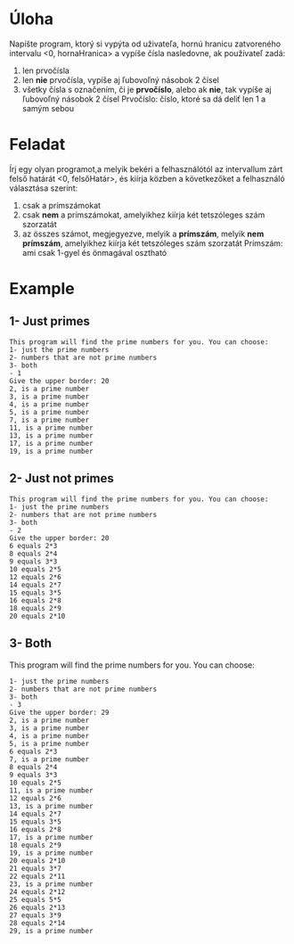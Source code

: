 # Úloha
Napíšte program, ktorý si vypýta od uživateľa, hornú hranicu zatvoreného intervalu <0, hornaHranica> a vypíše čísla nasledovne, ak používateľ zadá:
1. len prvočísla
2. len **nie** prvočísla, vypíše aj ľubovoľný násobok 2 čísel
3. všetky čísla s označením, či je **prvočíslo**, alebo ak **nie**, tak vypíše aj ľubovoľný násobok 2 čísel
Prvočíslo: číslo, ktoré sa dá deliť len 1 a samým sebou

# Feladat
Írj egy olyan programot,a melyik bekéri a felhasználótól az intervallum zárt felső határát <0, felsőHatár>, és kiírja közben a következőket a felhasználó választása szerint:
1. csak a prímszámokat
2. csak **nem** a prímszámokat, amelyikhez kiírja két tetszóleges szám szorzatát
3. az összes számot, megjegyezve, melyik a **prímszám**, melyik **nem prímszám**, amelyikhez kiírja két tetszóleges szám szorzatát
Prímszám: ami csak 1-gyel és önmagával osztható
# Example
## 1- Just primes
```
This program will find the prime numbers for you. You can choose:
1- just the prime numbers
2- numbers that are not prime numbers
3- both
- 1
Give the upper border: 20
2, is a prime number
3, is a prime number
4, is a prime number
5, is a prime number
7, is a prime number
11, is a prime number
13, is a prime number
17, is a prime number
19, is a prime number
```

## 2- Just not primes
```
This program will find the prime numbers for you. You can choose:
1- just the prime numbers
2- numbers that are not prime numbers
3- both
- 2
Give the upper border: 20
6 equals 2*3
8 equals 2*4
9 equals 3*3
10 equals 2*5
12 equals 2*6
14 equals 2*7
15 equals 3*5
16 equals 2*8
18 equals 2*9
20 equals 2*10
```
## 3- Both
This program will find the prime numbers for you. You can choose:
```
1- just the prime numbers
2- numbers that are not prime numbers
3- both
- 3
Give the upper border: 29
2, is a prime number
3, is a prime number
4, is a prime number
5, is a prime number
6 equals 2*3
7, is a prime number
8 equals 2*4
9 equals 3*3
10 equals 2*5
11, is a prime number
12 equals 2*6
13, is a prime number
14 equals 2*7
15 equals 3*5
16 equals 2*8
17, is a prime number
18 equals 2*9
19, is a prime number
20 equals 2*10
21 equals 3*7
22 equals 2*11
23, is a prime number
24 equals 2*12
25 equals 5*5
26 equals 2*13
27 equals 3*9
28 equals 2*14
29, is a prime number
```
